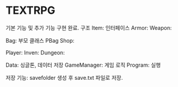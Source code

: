 # TEXTRPG

기본 기능 및 추가 기능 구현 완료.
구조
Item: 인터페이스
 Armor: 
 Weapon:

Bag: 부모 클래스
 PBag
 Shop:

Player:
Inven:
Dungeon:

Data: 싱글톤, 데이터 저장
GameManager: 게임 로직
Program: 실행

 
저장 기능:
savefolder 생성 후 save.txt 파일로 저장. 
